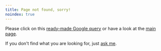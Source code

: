 ```yaml
---
title: Page not found, sorry!
noindex: true
---
```


Please click on this <a id="google" href="http://www.google.de/search?q=site:<%= domain %>">ready-made Google query</a> or have a look at the [main page](/).

If you don't find what you are looking for, just [ask me](/about/).

<script type="text/javascript">
url = /^.*?:\/\/.*?\/(.*)$/.exec(document.URL)[1];
keywords = url.match(/[a-zA-Z]+/g);
keywords = keywords.join("+");
document.getElementById("google").href = "http://www.google.de/search?q=site:<%= domain %>+" + keywords;
</script>
